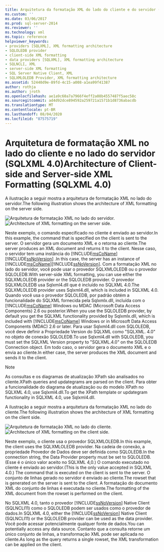 ```yaml
---
title: Arquitetura da formatação XML do lado do cliente e do servidor (SQLXML 4,0) | Microsoft Docs
ms.custom: ''
ms.date: 03/06/2017
ms.prod: sql-server-2014
ms.reviewer: ''
ms.technology: xml
ms.topic: reference
helpviewer_keywords:
- providers [SQLXML], XML formatting architecture
- SQLOLEDB provider
- client-side XML formatting
- data providers [SQLXML], XML formatting architecture
- SQLNCLI, XML
- server-side XML formatting
- SQL Server Native Client, XML
- SQLXMLOLEDB Provider, XML formatting architecture
ms.assetid: 52440d9e-89fd-4c15-a008-a1ea99f41387
author: rothja
ms.author: jroth
ms.openlocfilehash: ae1a9c60a7a7966f4eff2a08b4557487f5aec58c
ms.sourcegitcommit: ad4d92dce894592a259721a1571b1d8736abacdb
ms.translationtype: MT
ms.contentlocale: pt-BR
ms.lasthandoff: 08/04/2020
ms.locfileid: "87575719"
---
```

# <a name="architecture-of-client-side-and-server-side-xml-formatting-sqlxml-40"></a><span data-ttu-id="04b89-102">Arquitetura de formatação XML no lado do cliente e no lado do servidor (SQLXML 4.0)</span><span class="sxs-lookup"><span data-stu-id="04b89-102">Architecture of Client-side and Server-side XML Formatting (SQLXML 4.0)</span></span>
  <span data-ttu-id="04b89-103">A ilustração a seguir mostra a arquitetura de formatação XML no lado do servidor.</span><span class="sxs-lookup"><span data-stu-id="04b89-103">The following illustration shows the architecture of XML formatting on the server side.</span></span>  
  
 <span data-ttu-id="04b89-104">![Arquitetura de formatação XML no lado do servidor.](../../../database-engine/dev-guide/media/serversidexml.gif "Arquitetura de formatação XML no lado do servidor.")</span><span class="sxs-lookup"><span data-stu-id="04b89-104">![Architecture of XML formatting on the server side.](../../../database-engine/dev-guide/media/serversidexml.gif "Architecture of XML formatting on the server side.")</span></span>  
  
 <span data-ttu-id="04b89-105">Neste exemplo, o comando especificado no cliente é enviado ao servidor.</span><span class="sxs-lookup"><span data-stu-id="04b89-105">In this example, the command that is specified on the client is sent to the server.</span></span> <span data-ttu-id="04b89-106">O servidor gera um documento XML e o retorna ao cliente.</span><span class="sxs-lookup"><span data-stu-id="04b89-106">The server produces an XML document and returns it to the client.</span></span> <span data-ttu-id="04b89-107">Nesse caso, o servidor tem uma instância do [!INCLUDE[msCoName](../../../includes/msconame-md.md)] [!INCLUDE[ssNoVersion](../../../includes/ssnoversion-md.md)] .</span><span class="sxs-lookup"><span data-stu-id="04b89-107">In this case, the server has an instance of [!INCLUDE[msCoName](../../../includes/msconame-md.md)][!INCLUDE[ssNoVersion](../../../includes/ssnoversion-md.md)].</span></span> <span data-ttu-id="04b89-108">Com a formatação XML no lado do servidor, você pode usar o provedor SQLXMLOLEDB ou o provedor SQLOLEDB.</span><span class="sxs-lookup"><span data-stu-id="04b89-108">With server-side XML formatting, you can use either the SQLXMLOLEDB provider or the SQLOLEDB provider.</span></span>  <span data-ttu-id="04b89-109">O provedor SQLXMLOLEDB usa Sqlxml4.dll que é incluído no SQLXML 4.0.</span><span class="sxs-lookup"><span data-stu-id="04b89-109">The SQLXMLOLEDB provider uses Sqlxml4.dll, which is included in SQLXML 4.0.</span></span> <span data-ttu-id="04b89-110">Quando você usa o provedor SQLOLEDB, por padrão obtém a funcionalidade do SQLXML fornecida pela Sqlxmlx.dll, incluída com o [!INCLUDE[msCoName](../../../includes/msconame-md.md)] Windows ou MDAC (Microsoft Data Access Components) 2.6 ou posterior.</span><span class="sxs-lookup"><span data-stu-id="04b89-110">When you use the SQLOLEDB provider, by default you get the SQLXML functionality provided by Sqlxmlx.dll, which is included with [!INCLUDE[msCoName](../../../includes/msconame-md.md)] Windows or in Microsoft Data Access Components (MDAC) 2.6 or later.</span></span> <span data-ttu-id="04b89-111">Para usar Sqlxml4.dll com SQLOLEDB, você deve definir a Propriedade Version do SQLXML como "SQLXML. 4.0" no objeto de conexão SQLOLEDB.</span><span class="sxs-lookup"><span data-stu-id="04b89-111">To use Sqlxml4.dll with SQLOLEDB, you must set the SQLXML Version property to "SQLXML.4.0" on the SQLOLEDB Connection object.</span></span> <span data-ttu-id="04b89-112">Em todo caso, o servidor gera o documento XML e o envia ao cliente.</span><span class="sxs-lookup"><span data-stu-id="04b89-112">In either case, the server produces the XML document and sends it to the client.</span></span>  
  
> [!NOTE]  
>  <span data-ttu-id="04b89-113">As consultas e os diagramas de atualização XPath são analisados no cliente.</span><span class="sxs-lookup"><span data-stu-id="04b89-113">XPath queries and updategrams are parsed on the client.</span></span> <span data-ttu-id="04b89-114">Para obter a funcionalidade do diagrama de atualização ou do modelo XPath no SQLXML 4.0, use Sqlxml4.dll.</span><span class="sxs-lookup"><span data-stu-id="04b89-114">To get the XPath template or updategram functionality in SQLXML 4.0, use Sqlxml4.dll.</span></span>  
  
 <span data-ttu-id="04b89-115">A ilustração a seguir mostra a arquitetura da formatação XML no lado do cliente.</span><span class="sxs-lookup"><span data-stu-id="04b89-115">The following illustration shows the architecture of XML formatting on the client side.</span></span>  
  
 <span data-ttu-id="04b89-116">![Arquitetura de formatação XML no lado do cliente.](../../../database-engine/dev-guide/media/clientsidexml.gif "Arquitetura de formatação XML no lado do cliente.")</span><span class="sxs-lookup"><span data-stu-id="04b89-116">![Architecture of XML formatting on the client side.](../../../database-engine/dev-guide/media/clientsidexml.gif "Architecture of XML formatting on the client side.")</span></span>  
  
 <span data-ttu-id="04b89-117">Neste exemplo, o cliente usa o provedor SQLXMLOLEDB.</span><span class="sxs-lookup"><span data-stu-id="04b89-117">In this example, the client uses the SQLXMLOLEDB provider.</span></span> <span data-ttu-id="04b89-118">Na cadeia de conexão, a propriedade Provedor de Dados deve ser definida como SQLOLEDB.</span><span class="sxs-lookup"><span data-stu-id="04b89-118">In the connection string, the Data Provider property must be set to SQLOLEDB.</span></span> <span data-ttu-id="04b89-119">(Esse é o único valor aceito no SQLXML 4,0.) O comando executado no cliente é enviado ao servidor.</span><span class="sxs-lookup"><span data-stu-id="04b89-119">(This is the only value accepted in SQLXML 4.0.) The command that is executed on the client is sent to the server.</span></span> <span data-ttu-id="04b89-120">O conjunto de linhas gerado no servidor é enviado ao cliente.</span><span class="sxs-lookup"><span data-stu-id="04b89-120">The rowset that is generated on the server is sent to the client.</span></span> <span data-ttu-id="04b89-121">A formatação do documento XML do conjunto de linhas é executada no cliente.</span><span class="sxs-lookup"><span data-stu-id="04b89-121">The formatting of the XML document from the rowset is performed on the client.</span></span>  
  
 <span data-ttu-id="04b89-122">No SQLXML 4.0, tanto o provedor [!INCLUDE[ssNoVersion](../../../includes/ssnoversion-md.md)] Native Client (SQLNCLI11) como o SQLOLEDB podem ser usados como o provedor de dados.</span><span class="sxs-lookup"><span data-stu-id="04b89-122">In SQLXML 4.0, either the [!INCLUDE[ssNoVersion](../../../includes/ssnoversion-md.md)] Native Client (SQLNCLI11) or the SQLOLEDB provider can be used as the data provider.</span></span> <span data-ttu-id="04b89-123">Você pode acessar potencialmente qualquer fonte de dados.</span><span class="sxs-lookup"><span data-stu-id="04b89-123">You can potentially access any data source.</span></span> <span data-ttu-id="04b89-124">Contanto que a consulta retorne um único conjunto de linhas, a transformação XML pode ser aplicada no cliente.</span><span class="sxs-lookup"><span data-stu-id="04b89-124">As long as the query returns a single rowset, the XML transformation can be applied on the client.</span></span>  
  
  
